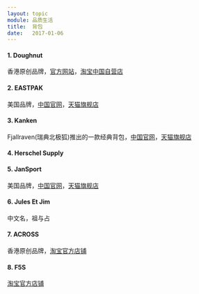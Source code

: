 ```yaml
---
layout: topic
module: 品质生活
title:  背包
date:   2017-01-06
---
```


#### 1. Doughnut

香港原创品牌，[官方网站](http://doughnutofficial.com/)，[淘宝中国自营店](https://shop154911340.taobao.com/)

#### 2. EASTPAK

美国品牌，[中国官网](http://www.eastpak.cn/)，[天猫旗舰店](https://eastpak.tmall.com/)

#### 3. Kanken

Fjallraven(瑞典北极狐)推出的一款经典背包，[中国官网](http://www.fjallraven.cn/Equipment/Kanken-Family/)，[天猫旗舰店](https://fjallraven.tmall.com/)

#### 4. Herschel Supply

#### 5. JanSport

美国品牌，[中国官网](http://www.jansportchina.com/)，[天猫旗舰店](https://jansport.tmall.com/)

#### 6. Jules Et Jim

中文名，祖与占

#### 7. ACROSS

香港原创品牌，[淘宝官方店铺](https://across-product.taobao.com/)

#### 8. F5S

[淘宝官方店铺](https://f5s-bag.taobao.com/)
